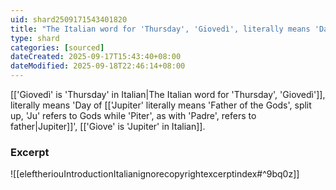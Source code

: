 ```yaml
---
uid: shard2509171543401820
title: "The Italian word for 'Thursday', 'Giovedì', literally means 'Day of Jupiter'"
type: shard
categories: [sourced]
dateCreated: 2025-09-17T15:43:40+08:00
dateModified: 2025-09-18T22:46:14+08:00
---
```

[['Giovedì' is 'Thursday' in Italian|The Italian word for 'Thursday', 'Giovedì']], literally means 'Day of [['Jupiter' literally means 'Father of the Gods', split up, 'Ju' refers to Gods while 'Piter', as with 'Padre', refers to father|Jupiter]]', [['Giove' is 'Jupiter' in Italian]].
### Excerpt
![[eleftheriouIntroductionItalianignorecopyrightexcerptindex#^9bq0z]]